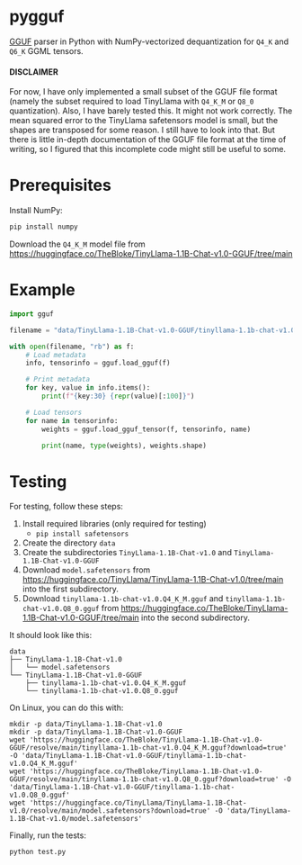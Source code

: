 # pygguf

[GGUF](https://github.com/ggerganov/ggml/blob/master/docs/gguf.md) parser in Python with NumPy-vectorized dequantization for `Q4_K` and `Q6_K` GGML tensors.

#### DISCLAIMER

For now, I have only implemented a small subset of the GGUF file format (namely the subset required to load TinyLlama with `Q4_K_M` or `Q8_0` quantization).
Also, I have barely tested this. It might not work correctly.
The mean squared error to the TinyLlama safetensors model is small, but the shapes are transposed for some reason.
I still have to look into that.
But there is little in-depth documentation of the GGUF file format at the time of writing, so I figured that this incomplete code might still be useful to some.

# Prerequisites

Install NumPy:

```bash
pip install numpy
```

Download the `Q4_K_M` model file from https://huggingface.co/TheBloke/TinyLlama-1.1B-Chat-v1.0-GGUF/tree/main

# Example

```python
import gguf

filename = "data/TinyLlama-1.1B-Chat-v1.0-GGUF/tinyllama-1.1b-chat-v1.0.Q4_K_M.gguf"

with open(filename, "rb") as f:
    # Load metadata
    info, tensorinfo = gguf.load_gguf(f)

    # Print metadata
    for key, value in info.items():
        print(f"{key:30} {repr(value)[:100]}")

    # Load tensors
    for name in tensorinfo:
        weights = gguf.load_gguf_tensor(f, tensorinfo, name)

        print(name, type(weights), weights.shape)
```

# Testing

For testing, follow these steps:

1. Install required libraries (only required for testing)
    * `pip install safetensors`
2. Create the directory `data`
3. Create the subdirectories `TinyLlama-1.1B-Chat-v1.0` and `TinyLlama-1.1B-Chat-v1.0-GGUF`
4. Download `model.safetensors` from https://huggingface.co/TinyLlama/TinyLlama-1.1B-Chat-v1.0/tree/main into the first subdirectory.
5. Download `tinyllama-1.1b-chat-v1.0.Q4_K_M.gguf` and `tinyllama-1.1b-chat-v1.0.Q8_0.gguf` from https://huggingface.co/TheBloke/TinyLlama-1.1B-Chat-v1.0-GGUF/tree/main into the second subdirectory.

It should look like this:

```
data
├── TinyLlama-1.1B-Chat-v1.0
│   └── model.safetensors
└── TinyLlama-1.1B-Chat-v1.0-GGUF
    ├── tinyllama-1.1b-chat-v1.0.Q4_K_M.gguf
    └── tinyllama-1.1b-chat-v1.0.Q8_0.gguf
```

On Linux, you can do this with:

```
mkdir -p data/TinyLlama-1.1B-Chat-v1.0
mkdir -p data/TinyLlama-1.1B-Chat-v1.0-GGUF
wget 'https://huggingface.co/TheBloke/TinyLlama-1.1B-Chat-v1.0-GGUF/resolve/main/tinyllama-1.1b-chat-v1.0.Q4_K_M.gguf?download=true' -O 'data/TinyLlama-1.1B-Chat-v1.0-GGUF/tinyllama-1.1b-chat-v1.0.Q4_K_M.gguf'
wget 'https://huggingface.co/TheBloke/TinyLlama-1.1B-Chat-v1.0-GGUF/resolve/main/tinyllama-1.1b-chat-v1.0.Q8_0.gguf?download=true' -O 'data/TinyLlama-1.1B-Chat-v1.0-GGUF/tinyllama-1.1b-chat-v1.0.Q8_0.gguf'
wget 'https://huggingface.co/TinyLlama/TinyLlama-1.1B-Chat-v1.0/resolve/main/model.safetensors?download=true' -O 'data/TinyLlama-1.1B-Chat-v1.0/model.safetensors'
```

Finally, run the tests:

```bash
python test.py
```
